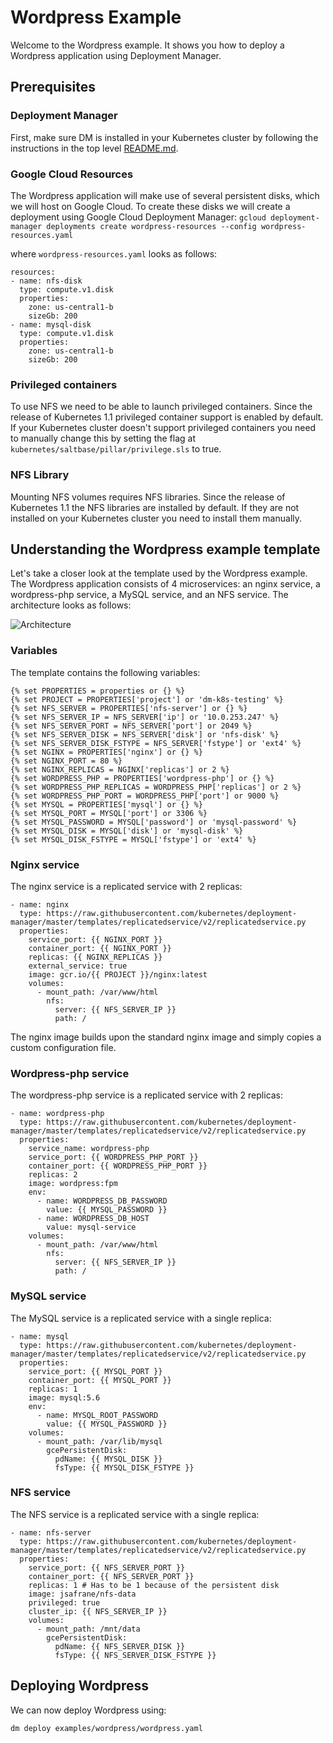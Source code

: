 # Wordpress Example
Welcome to the Wordpress example. It shows you how to deploy a Wordpress application using Deployment Manager.

## Prerequisites
### Deployment Manager
First, make sure DM is installed in your Kubernetes cluster by following the instructions in the top level
[README.md](../../README.md).

### Google Cloud Resources
The Wordpress application will make use of several persistent disks, which we will host on Google Cloud. To create these disks we will create a deployment using Google Cloud Deployment Manager:
```gcloud deployment-manager deployments create wordpress-resources --config wordpress-resources.yaml```

where `wordpress-resources.yaml` looks as follows:

```
resources:
- name: nfs-disk
  type: compute.v1.disk
  properties:
    zone: us-central1-b
    sizeGb: 200
- name: mysql-disk
  type: compute.v1.disk
  properties:
    zone: us-central1-b
    sizeGb: 200
```

### Privileged containers
To use NFS we need to be able to launch privileged containers. Since the release of Kubernetes 1.1 privileged container support is enabled by default. If your Kubernetes cluster doesn't support privileged containers you need to manually change this by setting the flag at `kubernetes/saltbase/pillar/privilege.sls` to true.

### NFS Library
Mounting NFS volumes requires NFS libraries. Since the release of Kubernetes 1.1 the NFS libraries are installed by default. If they are not installed on your Kubernetes cluster you need to install them manually.

## Understanding the Wordpress example template
Let's take a closer look at the template used by the Wordpress example. The Wordpress application consists of 4 microservices: an nginx service, a wordpress-php service, a MySQL service, and an NFS service. The architecture looks as follows:

![Architecture](architecture.png)

### Variables
The template contains the following variables:

```
{% set PROPERTIES = properties or {} %}
{% set PROJECT = PROPERTIES['project'] or 'dm-k8s-testing' %}
{% set NFS_SERVER = PROPERTIES['nfs-server'] or {} %}
{% set NFS_SERVER_IP = NFS_SERVER['ip'] or '10.0.253.247' %}
{% set NFS_SERVER_PORT = NFS_SERVER['port'] or 2049 %}
{% set NFS_SERVER_DISK = NFS_SERVER['disk'] or 'nfs-disk' %}
{% set NFS_SERVER_DISK_FSTYPE = NFS_SERVER['fstype'] or 'ext4' %}
{% set NGINX = PROPERTIES['nginx'] or {} %}
{% set NGINX_PORT = 80 %}
{% set NGINX_REPLICAS = NGINX['replicas'] or 2 %}
{% set WORDPRESS_PHP = PROPERTIES['wordpress-php'] or {} %}
{% set WORDPRESS_PHP_REPLICAS = WORDPRESS_PHP['replicas'] or 2 %}
{% set WORDPRESS_PHP_PORT = WORDPRESS_PHP['port'] or 9000 %}
{% set MYSQL = PROPERTIES['mysql'] or {} %}                                                                                                                                                                                                                                 {% set MYSQL_PORT = MYSQL['port'] or 3306 %}                                                                                                                                                                                                                                {% set MYSQL_PASSWORD = MYSQL['password'] or 'mysql-password' %}                                                                                                                                                                                                            {% set MYSQL_DISK = MYSQL['disk'] or 'mysql-disk' %}                                                                                                                                                                                                                        {% set MYSQL_DISK_FSTYPE = MYSQL['fstype'] or 'ext4' %}
```

### Nginx service
The nginx service is a replicated service with 2 replicas:

```
- name: nginx
  type: https://raw.githubusercontent.com/kubernetes/deployment-manager/master/templates/replicatedservice/v2/replicatedservice.py
  properties:
    service_port: {{ NGINX_PORT }}
    container_port: {{ NGINX_PORT }}
    replicas: {{ NGINX_REPLICAS }}
    external_service: true
    image: gcr.io/{{ PROJECT }}/nginx:latest
    volumes:
      - mount_path: /var/www/html
        nfs:
          server: {{ NFS_SERVER_IP }}
          path: /
```

The nginx image builds upon the standard nginx image and simply copies a custom configuration file.

### Wordpress-php service
The wordpress-php service is a replicated service with 2 replicas:

```
- name: wordpress-php
  type: https://raw.githubusercontent.com/kubernetes/deployment-manager/master/templates/replicatedservice/v2/replicatedservice.py
  properties:
    service_name: wordpress-php
    service_port: {{ WORDPRESS_PHP_PORT }}
    container_port: {{ WORDPRESS_PHP_PORT }}
    replicas: 2
    image: wordpress:fpm
    env:
      - name: WORDPRESS_DB_PASSWORD
        value: {{ MYSQL_PASSWORD }}
      - name: WORDPRESS_DB_HOST
        value: mysql-service
    volumes:
      - mount_path: /var/www/html
        nfs:
          server: {{ NFS_SERVER_IP }}
          path: /
```

### MySQL service
The MySQL service is a replicated service with a single replica:

```
- name: mysql
  type: https://raw.githubusercontent.com/kubernetes/deployment-manager/master/templates/replicatedservice/v2/replicatedservice.py
  properties:
    service_port: {{ MYSQL_PORT }}
    container_port: {{ MYSQL_PORT }}
    replicas: 1
    image: mysql:5.6
    env:
      - name: MYSQL_ROOT_PASSWORD
        value: {{ MYSQL_PASSWORD }}
    volumes:
      - mount_path: /var/lib/mysql
        gcePersistentDisk:
          pdName: {{ MYSQL_DISK }}
          fsType: {{ MYSQL_DISK_FSTYPE }}
```

### NFS service
The NFS service is a replicated service with a single replica:

```
- name: nfs-server
  type: https://raw.githubusercontent.com/kubernetes/deployment-manager/master/templates/replicatedservice/v2/replicatedservice.py
  properties:
    service_port: {{ NFS_SERVER_PORT }}
    container_port: {{ NFS_SERVER_PORT }}
    replicas: 1 # Has to be 1 because of the persistent disk
    image: jsafrane/nfs-data
    privileged: true
    cluster_ip: {{ NFS_SERVER_IP }}
    volumes:
      - mount_path: /mnt/data
        gcePersistentDisk:
          pdName: {{ NFS_SERVER_DISK }}
          fsType: {{ NFS_SERVER_DISK_FSTYPE }}
```

## Deploying Wordpress
We can now deploy Wordpress using:

```
dm deploy examples/wordpress/wordpress.yaml
```


